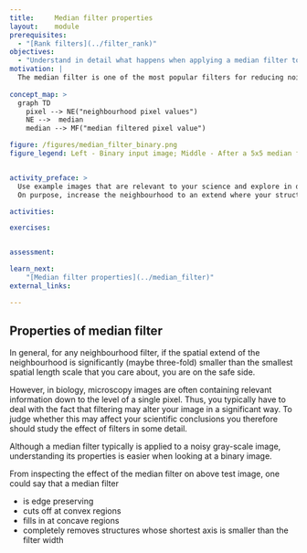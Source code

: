 ```yaml
---
title:     Median filter properties
layout:    module
prerequisites:
  - "[Rank filters](../filter_rank)"
objectives:
  - "Understand in detail what happens when applying a median filter to an image"
motivation: |
  The median filter is one of the most popular filters for reducing noise in microscopy images. While the median filter has indeed many good properties, it should be - like any other filter -  used with care and a good understanding of its properties.
  
concept_map: >
  graph TD
    pixel --> NE("neighbourhood pixel values")
    NE -->  median
    median --> MF("median filtered pixel value")

figure: /figures/median_filter_binary.png
figure_legend: Left - Binary input image; Middle - After a 5x5 median filter; Right - Difference image


activity_preface: >
  Use example images that are relevant to your science and explore in detail what happens when applying a median filter.
  On purpose, increase the neighbourhood to an extend where your structures of interest become clearly compromised. 

activities:

exercises:


assessment:

learn_next:
    "[Median filter properties](../median_filter)"
external_links:

---
```


## Properties of median filter

In general, for any neighbourhood filter, if the spatial extend of the neighbourhood is significantly (maybe three-fold) smaller than the smallest spatial length scale that you care about, you are on the safe side.

However, in biology, microscopy images are often containing relevant information down to the level of a single pixel. Thus, you typically have to deal with the fact that filtering may alter your image in a significant way. To judge whether this may affect your scientific conclusions you therefore should study the effect of filters in some detail.

Although a median filter typically is applied to a noisy gray-scale image, understanding its properties is easier when looking at a binary image.

From inspecting the effect of the median filter on above test image, one could say that a median filter
- is edge preserving
- cuts off at convex regions
- fills in at concave regions
- completely removes structures whose shortest axis is smaller than the filter width
